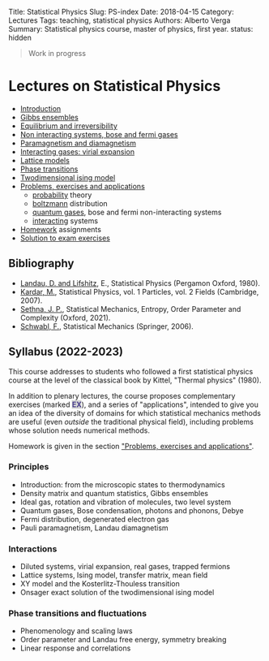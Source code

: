 Title: Statistical Physics
Slug: PS-index
Date: 2018-04-15
Category: Lectures
Tags: teaching, statistical physics
Authors: Alberto Verga
Summary: Statistical physics course, master of physics, first year.
status: hidden

$\newcommand{\I}{\mathrm{i}} 
\newcommand{\E}{\mathrm{e}} 
\newcommand{\D}{\mathop{}\!\mathrm{d}}$

> Work in progress

# Lectures on Statistical Physics 

* [Introduction]({filename}PS-intro.md)
* [Gibbs ensembles]({filename}PS-ensemble.md)
* [Equilibrium and irreversibility]({filename}PS-irreversible.md)
* [Non interacting systems, bose and fermi gases]({filename}PS-free.md)
* [Paramagnetism and diamagnetism]({filename}PS-mag.md)
* [Interacting gases: virial expansion]({filename}PS-virial.md)
* [Lattice models]({filename}PS-lattice.md)
* [Phase transitions]({filename}PS-phase.md)
* [Twodimensional ising model]({filename}PS-onsager.md)
* [Problems, exercises and applications]({filename}PS-exercises.md)
    * [probability]({filename}PS-A_proba.md) theory
    * [boltzmann]({filename}PS-A_boltz.md) distribution
    * [quantum gases]({filename}PS-A_qgas.md), bose and fermi non-interacting systems
    * [interacting]({filename}PS-A_inter.md) systems
* [Homework]({filename}PS-homework.md) assignments
* [Solution to exam exercises]({filename}PS-exams_1.md)

## Bibliography

* [Landau, D. and Lifshitz](https://archive.org/details/ost-physics-landaulifshitz-statisticalphysics), E., Statistical Physics (Pergamon Oxford, 1980).
* [Kardar, M.](https://ocw.mit.edu/courses/physics/8-333-statistical-mechanics-i-statistical-mechanics-of-particles-fall-2013/lecture-notes/), Statistical Physics, vol. 1 Particles, vol. 2 Fields (Cambridge, 2007).
* [Sethna, J. P.]({static}/pdfs/sethna-2021.pdf), Statistical Mechanics, Entropy, Order Parameter and Complexity (Oxford, 2021).
* [Schwabl, F.]({static}/pdfs/schwabl.pdf), Statistical Mechanics (Springer, 2006).

## Syllabus (2022-2023)

This course addresses to students who followed a first statistical physics course at the level of the classical book by Kittel, "Thermal physics" (1980).

In addition to plenary lectures, the course proposes complementary exercises (marked <strong style="color:DarkSlateBlue; background-color:LightGray;">EX</strong>), and a series of "applications", intended to give you an idea of the diversity of domains for which statistical mechanics methods are useful (even *outside* the traditional physical field), including problems whose solution needs numerical methods.

Homework is given in the section ["Problems, exercises and applications"]({filename}PS-exercises.md).

### Principles

* Introduction: from the microscopic states to thermodynamics
* Density matrix and quantum statistics, Gibbs ensembles
* Ideal gas, rotation and vibration of molecules, two level system
* Quantum gases, Bose condensation, photons and phonons, Debye
* Fermi distribution, degenerated electron gas
* Pauli paramagnetism, Landau diamagnetism

### Interactions

* Diluted systems, virial expansion, real gases, trapped fermions
* Lattice systems, Ising model, transfer matrix, mean field
* XY model and the Kosterlitz-Thouless transition
* Onsager exact solution of the twodimensional ising model

### Phase transitions and fluctuations

* Phenomenology and scaling laws
* Order parameter and Landau free energy, symmetry breaking
* Linear response and correlations
